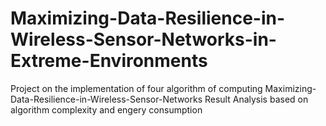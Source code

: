 # Maximizing-Data-Resilience-in-Wireless-Sensor-Networks-in-Extreme-Environments
Project on the implementation of four algorithm of computing Maximizing-Data-Resilience-in-Wireless-Sensor-Networks
Result Analysis based on algorithm complexity and engery consumption
